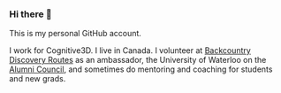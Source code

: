 ### Hi there 👋

This is my personal GitHub account.

I work for Cognitive3D. I live in Canada. I volunteer at [Backcountry Discovery Routes](https://ridebdr.com/) as an ambassador, the University of Waterloo on the [Alumni Council](https://uwaterloo.ca/alumni/about-us/alumni-council), and sometimes do mentoring and coaching for students and new grads.

<!--
**matt-the-ogre/matt-the-ogre** is a ✨ _special_ ✨ repository because its `README.md` (this file) appears on your GitHub profile.

Here are some ideas to get you started:

- 🔭 I’m currently working on ...
- 🌱 I’m currently learning ...
- 👯 I’m looking to collaborate on ...
- 🤔 I’m looking for help with ...
- 💬 Ask me about ...
- 📫 How to reach me: ...
- 😄 Pronouns: ...
- ⚡ Fun fact: ...
-->
